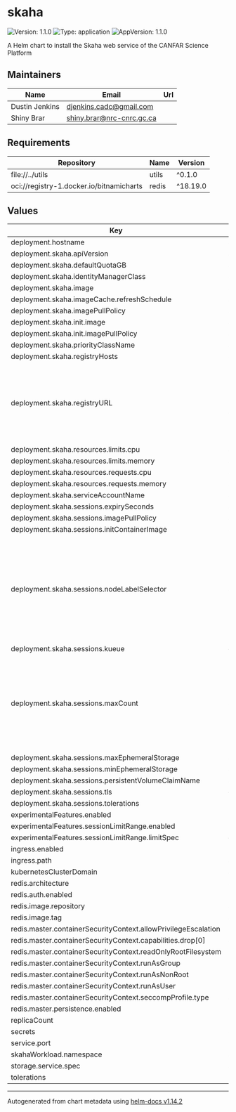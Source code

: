 # skaha

![Version: 1.1.0](https://img.shields.io/badge/Version-1.1.0-informational?style=flat-square) ![Type: application](https://img.shields.io/badge/Type-application-informational?style=flat-square) ![AppVersion: 1.1.0](https://img.shields.io/badge/AppVersion-1.1.0-informational?style=flat-square)

A Helm chart to install the Skaha web service of the CANFAR Science Platform

## Maintainers

| Name | Email | Url |
| ---- | ------ | --- |
| Dustin Jenkins | <djenkins.cadc@gmail.com> |  |
| Shiny Brar | <shiny.brar@nrc-cnrc.gc.ca> |  |

## Requirements

| Repository | Name | Version |
|------------|------|---------|
| file://../utils | utils | ^0.1.0 |
| oci://registry-1.docker.io/bitnamicharts | redis | ^18.19.0 |

## Values

| Key | Type | Default | Description |
|-----|------|---------|-------------|
| deployment.hostname | string | `"myhost.example.com"` |  |
| deployment.skaha.apiVersion | string | `"v1"` |  |
| deployment.skaha.defaultQuotaGB | string | `"10"` |  |
| deployment.skaha.identityManagerClass | string | `"org.opencadc.auth.StandardIdentityManager"` |  |
| deployment.skaha.image | string | `"images.opencadc.org/platform/skaha:1.1.0"` |  |
| deployment.skaha.imageCache.refreshSchedule | string | `"*/30 * * * *"` |  |
| deployment.skaha.imagePullPolicy | string | `"Always"` |  |
| deployment.skaha.init.image | string | `"busybox:1.37.0"` |  |
| deployment.skaha.init.imagePullPolicy | string | `"IfNotPresent"` |  |
| deployment.skaha.priorityClassName | string | `"uber-user-preempt-high"` |  |
| deployment.skaha.registryHosts | string | `"images.canfar.net"` |  |
| deployment.skaha.registryURL | (list OR string) | `[]` | IVOA Registry array of IVOA Registry locations or single IVOA Registry location |
| deployment.skaha.resources.limits.cpu | string | `"2000m"` |  |
| deployment.skaha.resources.limits.memory | string | `"3Gi"` |  |
| deployment.skaha.resources.requests.cpu | string | `"1000m"` |  |
| deployment.skaha.resources.requests.memory | string | `"2Gi"` |  |
| deployment.skaha.serviceAccountName | string | `"skaha"` |  |
| deployment.skaha.sessions.expirySeconds | string | `"345600"` |  |
| deployment.skaha.sessions.imagePullPolicy | string | `"Always"` |  |
| deployment.skaha.sessions.initContainerImage | string | `"redis:8.2.2-bookworm"` |  |
| deployment.skaha.sessions.nodeLabelSelector | string | `""` | Used to identify Kubernetes Worker Nodes when querying for resources available to User Sessions. |
| deployment.skaha.sessions.kueue | object | `{}` |  |
| deployment.skaha.sessions.maxCount | string | `"5"` | Maximum number of concurrent interactive user sessions.  Does not apply to `headless` User Sessions. |
| deployment.skaha.sessions.maxEphemeralStorage | string | `"200Gi"` |  |
| deployment.skaha.sessions.minEphemeralStorage | string | `"20Gi"` |  |
| deployment.skaha.sessions.persistentVolumeClaimName | string | `"skaha-workload-cavern-pvc"` |  |
| deployment.skaha.sessions.tls | object | `{}` |  |
| deployment.skaha.sessions.tolerations | list | `[]` |  |
| experimentalFeatures.enabled | bool | `false` |  |
| experimentalFeatures.sessionLimitRange.enabled | bool | `false` |  |
| experimentalFeatures.sessionLimitRange.limitSpec | object | `{}` |  |
| ingress.enabled | bool | `true` |  |
| ingress.path | string | `"/skaha"` |  |
| kubernetesClusterDomain | string | `"cluster.local"` |  |
| redis.architecture | string | `"standalone"` |  |
| redis.auth.enabled | bool | `false` |  |
| redis.image.repository | string | `"redis"` |  |
| redis.image.tag | string | `"8.2.2-bookworm"` |  |
| redis.master.containerSecurityContext.allowPrivilegeEscalation | bool | `false` |  |
| redis.master.containerSecurityContext.capabilities.drop[0] | string | `"ALL"` |  |
| redis.master.containerSecurityContext.readOnlyRootFilesystem | bool | `true` |  |
| redis.master.containerSecurityContext.runAsGroup | int | `1001` |  |
| redis.master.containerSecurityContext.runAsNonRoot | bool | `true` |  |
| redis.master.containerSecurityContext.runAsUser | int | `1001` |  |
| redis.master.containerSecurityContext.seccompProfile.type | string | `"RuntimeDefault"` |  |
| redis.master.persistence.enabled | bool | `false` |  |
| replicaCount | int | `1` |  |
| secrets | string | `nil` |  |
| service.port | int | `8080` |  |
| skahaWorkload.namespace | string | `"skaha-workload"` |  |
| storage.service.spec | string | `nil` |  |
| tolerations | list | `[]` |  |

----------------------------------------------
Autogenerated from chart metadata using [helm-docs v1.14.2](https://github.com/norwoodj/helm-docs/releases/v1.14.2)
